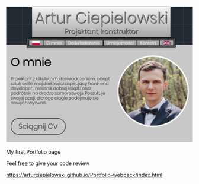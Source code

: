 ![Homepage screenshot](src/assets/img/readme.JPG)

My first Portfolio page

Feel free to give your code review

https://arturciepielowski.github.io/Portfolio-webpack/index.html

